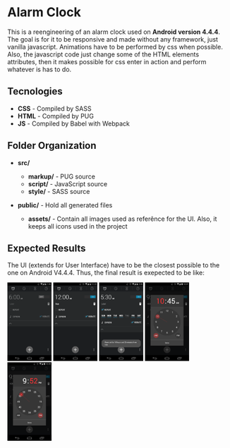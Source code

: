 # Alarm Clock
This is a reengineering of an alarm clock used on **Android version 4.4.4**.
The goal is for it to be responsive and made without any framework, just vanilla javascript.
Animations have to be performed by css when possible. Also, the javascript code just change some of the HTML elements attributes, then it makes possible for css enter in action and perform whatever is has to do.

## Tecnologies
* **CSS** - Compiled by SASS
* **HTML** - Compiled by PUG
* **JS** - Compiled by Babel with Webpack

## Folder Organization
* **src/**
    * **markup/** - PUG source
    * **script/** - JavaScript source
    * **style/** - SASS source

* **public/** - Hold all generated files
    * **assets/** - Contain all images used as referênce for the UI. Also, it keeps all icons used in the project

## Expected Results
The UI (extends for User Interface) have to be the closest possible to the one on Android V4.4.4.
Thus, the final result is exepected to be like:

<img src="/public/assets/Clock-reference.png" alt="Alarm OFF expended" width="100px">
<img src="/public/assets/Clock-reference-2.png" alt="Alarm ON expended" width="100px">
<img src="/public/assets/Clock-reference-3.png" alt="Alarm ON REPEAT expended" width="100px">
<img src="/public/assets/clock-settings-hour.png" alt="Alarm Hour Setting" width="100px">
<img src="/public/assets/clock-settings-minute.png" alt="Alarm Minute Setting" width="100px">